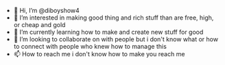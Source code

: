 - 👋 Hi, I’m @diboyshow4
- 👀 I’m interested in making good thing and rich stuff than are free, high, or cheap and gold
- 🌱 I’m currently learning how to make and create new stuff for good
- 💞️ I’m looking to collaborate on with people but i don't know what  or how to connect with people who knew how to manage this 
- 📫 How to reach me i don't know how to make you reach me

<!---
diboyshow4/diboyshow4 is a ✨ special ✨ repository because its `README.md` (this file) appears on your GitHub profile.
You can click the Preview link to take a look at your changes.
--->
